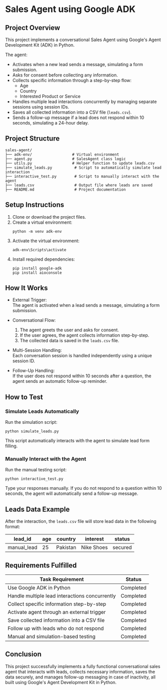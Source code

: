 # Sales Agent using Google ADK

## Project Overview
This project implements a conversational Sales Agent using Google's Agent Development Kit (ADK) in Python.

The agent:
- Activates when a new lead sends a message, simulating a form submission.
- Asks for consent before collecting any information.
- Collects specific information through a step-by-step flow:
  - Age
  - Country
  - Interested Product or Service
- Handles multiple lead interactions concurrently by managing separate sessions using session IDs.
- Saves all collected information into a CSV file (`leads.csv`).
- Sends a follow-up message if a lead does not respond within 10 seconds, simulating a 24-hour delay.

## Project Structure

```
sales-agent/
├── adk-env/                  # Virtual environment
├── agent.py                  # SalesAgent class logic
├── utils.py                  # Helper function to update leads.csv
├── simulate_leads.py          # Script to automatically simulate lead interaction
├── interactive_test.py        # Script to manually interact with the agent
├── leads.csv                  # Output file where leads are saved
├── README.md                  # Project documentation
```

## Setup Instructions

1. Clone or download the project files.
2. Create a virtual environment:
   ```
   python -m venv adk-env
   ```
3. Activate the virtual environment:
   ```
   adk-env\Scripts\activate
   ```
4. Install required dependencies:
   ```
   pip install google-adk
   pip install aioconsole
   ```

## How It Works

- External Trigger:  
  The agent is activated when a lead sends a message, simulating a form submission.

- Conversational Flow:  
  1. The agent greets the user and asks for consent.
  2. If the user agrees, the agent collects information step-by-step.
  3. The collected data is saved in the `leads.csv` file.

- Multi-Session Handling:  
  Each conversation session is handled independently using a unique session ID.

- Follow-Up Handling:  
  If the user does not respond within 10 seconds after a question, the agent sends an automatic follow-up reminder.

## How to Test

### Simulate Leads Automatically
Run the simulation script:
```
python simulate_leads.py
```
This script automatically interacts with the agent to simulate lead form filling.

### Manually Interact with the Agent
Run the manual testing script:
```
python interactive_test.py
```
Type your responses manually. If you do not respond to a question within 10 seconds, the agent will automatically send a follow-up message.

## Leads Data Example

After the interaction, the `leads.csv` file will store lead data in the following format:

| lead_id | age | country | interest | status |
|---------|-----|---------|----------|--------|
| manual_lead | 25 | Pakistan | Nike Shoes | secured |

## Requirements Fulfilled

| Task Requirement | Status |
|-------------------|--------|
| Use Google ADK in Python | Completed |
| Handle multiple lead interactions concurrently | Completed |
| Collect specific information step-by-step | Completed |
| Activate agent through an external trigger | Completed |
| Save collected information into a CSV file | Completed |
| Follow up with leads who do not respond | Completed |
| Manual and simulation-based testing | Completed |

## Conclusion

This project successfully implements a fully functional conversational sales agent that interacts with leads, collects necessary information, saves the data securely, and manages follow-up messaging in case of inactivity, all built using Google's Agent Development Kit in Python.
